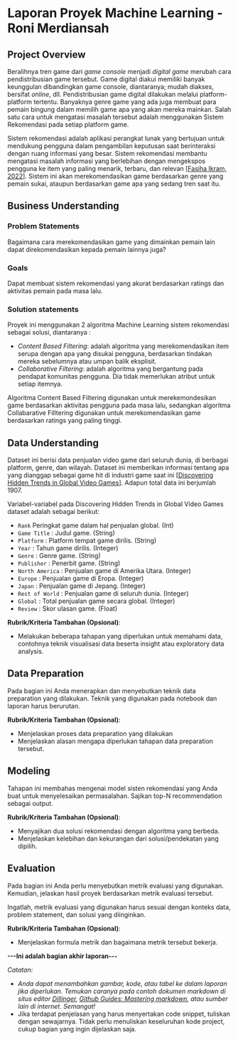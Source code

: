# Laporan Proyek Machine Learning - Roni Merdiansah

## Project Overview

Beralihnya tren game dari *game console* menjadi *digital game* merubah cara pendistribusian game tersebut. Game digital diakui memiliki banyak keunggulan
dibandingkan game console, diantaranya; mudah diakses, bersifat *online*, dll. Pendistribusian game digital dilakukan melalui platform-platform tertentu. 
Banyaknya genre game yang ada juga membuat para pemain bingung dalam memilih game apa yang akan mereka mainkan. Salah satu cara untuk mengatasi masalah tersebut 
adalah menggunakan Sistem Rekomendasi pada setiap platform game.

Sistem rekomendasi adalah aplikasi perangkat lunak yang bertujuan untuk mendukung pengguna dalam pengambilan keputusan saat berinteraksi dengan ruang informasi
yang besar. Sistem rekomendasi membantu mengatasi masalah informasi yang berlebihan dengan mengekspos pengguna ke item yang paling menarik, terbaru, dan relevan 
[[Fasiha Ikram, 2022](https://www.hindawi.com/journals/sp/2022/6084363/)]. Sistem ini akan merekomendasikan game berdasarkan genre yang pemain sukai, ataupun
berdasarkan game apa yang sedang tren saat itu.

## Business Understanding

### Problem Statements

Bagaimana cara merekomendasikan game yang dimainkan pemain lain dapat direkomendasikan kepada pemain lainnya juga?

### Goals

Dapat membuat sistem rekomendasi yang akurat berdasarkan ratings dan aktivitas pemain pada masa lalu.

### Solution statements

Proyek ini menggunakan 2 algoritma Machine Learning sistem rekomendasi sebagai solusi, diantaranya :

* *Content Based Filtering*: adalah algoritma yang merekomendasikan item serupa dengan apa yang disukai pengguna, berdasarkan tindakan mereka sebelumnya atau umpan balik eksplisit.
* *Collaborative Filtering*: adalah algoritma yang bergantung pada pendapat komunitas pengguna. Dia tidak memerlukan atribut untuk setiap itemnya.

Algoritma Content Based Filtering digunakan untuk merekemondesikan game berdasarkan aktivitas pengguna pada masa lalu, sedangkan algoritma Collabarative Filltering digunakan untuk merekomendasikan game berdasarkan ratings yang paling tinggi.

## Data Understanding

Dataset ini berisi data penjualan video game dari seluruh dunia, di berbagai platform, genre, dan wilayah. Dataset ini memberikan informasi tentang apa yang dianggap sebagai game hit di industri game saat ini [[Discovering Hidden Trends in Global Video Games](https://www.kaggle.com/datasets/thedevastator/discovering-hidden-trends-in-global-video-games)]. Adapun total data ini berjumlah 1907.

Variabel-variabel pada Discovering Hidden Trends in Global Video Games dataset adalah sebagai berikut:
- `Rank`	Peringkat game dalam hal penjualan global. (Int)
- `Game Title` : Judul game. (String)
- `Platform` : Platform tempat game dirilis. (String)
- `Year` : Tahun game dirilis. (Integer)
- `Genre` : Genre game. (String)
- `Publisher` : Penerbit game. (String)
- `North America` : Penjualan game di Amerika Utara. (Integer)
- `Europe` : Penjualan game di Eropa. (Integer)
- `Japan` : Penjualan game di Jepang. (Integer)
- `Rest of World` : Penjualan game di seluruh dunia. (Integer)
- `Global` : Total penjualan game secara global. (Integer)
- `Review` : Skor ulasan game. (Float)

**Rubrik/Kriteria Tambahan (Opsional)**:
- Melakukan beberapa tahapan yang diperlukan untuk memahami data, contohnya teknik visualisasi data beserta insight atau exploratory data analysis.

## Data Preparation
Pada bagian ini Anda menerapkan dan menyebutkan teknik data preparation yang dilakukan. Teknik yang digunakan pada notebook dan laporan harus berurutan.

**Rubrik/Kriteria Tambahan (Opsional)**: 
- Menjelaskan proses data preparation yang dilakukan
- Menjelaskan alasan mengapa diperlukan tahapan data preparation tersebut.

## Modeling
Tahapan ini membahas mengenai model sisten rekomendasi yang Anda buat untuk menyelesaikan permasalahan. Sajikan top-N recommendation sebagai output.

**Rubrik/Kriteria Tambahan (Opsional)**: 
- Menyajikan dua solusi rekomendasi dengan algoritma yang berbeda.
- Menjelaskan kelebihan dan kekurangan dari solusi/pendekatan yang dipilih.

## Evaluation
Pada bagian ini Anda perlu menyebutkan metrik evaluasi yang digunakan. Kemudian, jelaskan hasil proyek berdasarkan metrik evaluasi tersebut.

Ingatlah, metrik evaluasi yang digunakan harus sesuai dengan konteks data, problem statement, dan solusi yang diinginkan.

**Rubrik/Kriteria Tambahan (Opsional)**: 
- Menjelaskan formula metrik dan bagaimana metrik tersebut bekerja.

**---Ini adalah bagian akhir laporan---**

_Catatan:_
- _Anda dapat menambahkan gambar, kode, atau tabel ke dalam laporan jika diperlukan. Temukan caranya pada contoh dokumen markdown di situs editor [Dillinger](https://dillinger.io/), [Github Guides: Mastering markdown](https://guides.github.com/features/mastering-markdown/), atau sumber lain di internet. Semangat!_
- Jika terdapat penjelasan yang harus menyertakan code snippet, tuliskan dengan sewajarnya. Tidak perlu menuliskan keseluruhan kode project, cukup bagian yang ingin dijelaskan saja.
